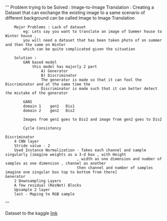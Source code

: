 '''
    Problem trying to be Solved : 
        Image-to-Image Translation : Creating a Dataset that can exchange the existing image to a 
        same scenario of different background can be called Image to Image Translation

        Major Problems : Lack of dataset 
            eg: Lets say you want to translate an image of Summer house to Winter house , 
            you will need a dataset that has been taken photo of on summer and then the same on Winter
            which can be quite complicated given the situation 

        Solution : 
            GAN based model 
                this model has majorly 2 part 
                    A) Generator
                    B) Discriminator
                    The generator is made so that it can fool the Discriminator and at the same time the
                    Discriminator is made such that it can better detect the mistake of the generator 

            GANS 
            domain 1    gen1   Dis1
            domain 2    gen2   Dis2

            Images from gen1 goes to Dis2 and image from gen2 goes to Dis2

            Cycle Consistency 

    Discriminator 
        4 CNN layer 
        Stride value - 2 
        Used Instance Normalization - Takes each channel and sample singularly [imagine weights as a 3-d box , with Height 
                                    , width as one dimension and number of samples as one dimension , channel as another 
                                    then channel and number of samples imagine one singular box top to bottom from there]
    Generator 
        2 Downsampling Layers 
        A few residual (ResNet) Blocks 
        Upsample 2 layer 
        last - Maping to RGB sample 
'''

Dataset to the kaggle [link](https://www.kaggle.com/datasets/suyashdamle/cyclegan)